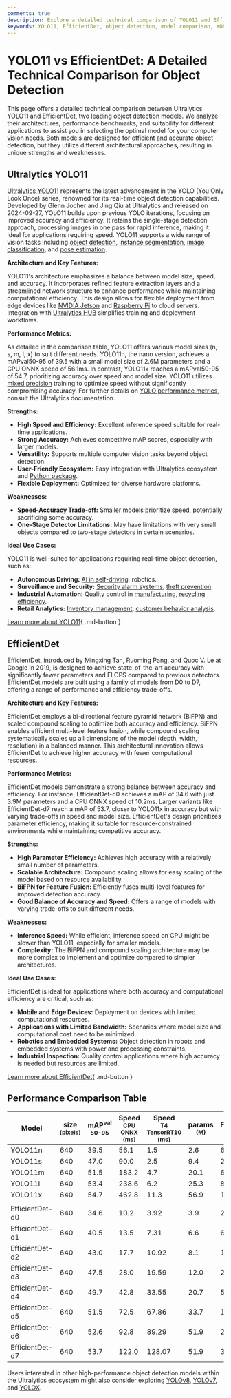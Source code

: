 ```yaml
---
comments: true
description: Explore a detailed technical comparison of YOLO11 and EfficientDet, including architecture, performance benchmarks, and ideal applications for object detection.
keywords: YOLO11, EfficientDet, object detection, model comparison, YOLO vs EfficientDet, computer vision, technical comparison, Ultralytics, performance benchmarks
---
```


# YOLO11 vs EfficientDet: A Detailed Technical Comparison for Object Detection

This page offers a detailed technical comparison between Ultralytics YOLO11 and EfficientDet, two leading object detection models. We analyze their architectures, performance benchmarks, and suitability for different applications to assist you in selecting the optimal model for your computer vision needs. Both models are designed for efficient and accurate object detection, but they utilize different architectural approaches, resulting in unique strengths and weaknesses.

<script async src="https://cdn.jsdelivr.net/npm/chart.js"></script>
<script defer src="../../javascript/benchmark.js"></script>

<canvas id="modelComparisonChart" width="1024" height="400" active-models='["YOLO11", "EfficientDet"]'></canvas>

## Ultralytics YOLO11

[Ultralytics YOLO11](https://docs.ultralytics.com/models/yolo11/) represents the latest advancement in the YOLO (You Only Look Once) series, renowned for its real-time object detection capabilities. Developed by Glenn Jocher and Jing Qiu at Ultralytics and released on 2024-09-27, YOLO11 builds upon previous YOLO iterations, focusing on improved accuracy and efficiency. It retains the single-stage detection approach, processing images in one pass for rapid inference, making it ideal for applications requiring speed. YOLO11 supports a wide range of vision tasks including [object detection](https://www.ultralytics.com/glossary/object-detection), [instance segmentation](https://www.ultralytics.com/glossary/instance-segmentation), [image classification](https://docs.ultralytics.com/tasks/classify/), and [pose estimation](https://docs.ultralytics.com/tasks/pose/).

**Architecture and Key Features:**

YOLO11's architecture emphasizes a balance between model size, speed, and accuracy. It incorporates refined feature extraction layers and a streamlined network structure to enhance performance while maintaining computational efficiency. This design allows for flexible deployment from edge devices like [NVIDIA Jetson](https://docs.ultralytics.com/guides/nvidia-jetson/) and [Raspberry Pi](https://docs.ultralytics.com/guides/raspberry-pi/) to cloud servers. Integration with [Ultralytics HUB](https://www.ultralytics.com/hub) simplifies training and deployment workflows.

**Performance Metrics:**

As detailed in the comparison table, YOLO11 offers various model sizes (n, s, m, l, x) to suit different needs. YOLO11n, the nano version, achieves a mAPval50-95 of 39.5 with a small model size of 2.6M parameters and a CPU ONNX speed of 56.1ms. In contrast, YOLO11x reaches a mAPval50-95 of 54.7, prioritizing accuracy over speed and model size. YOLO11 utilizes [mixed precision](https://www.ultralytics.com/glossary/mixed-precision) training to optimize speed without significantly compromising accuracy. For further details on [YOLO performance metrics](https://docs.ultralytics.com/guides/yolo-performance-metrics/), consult the Ultralytics documentation.

**Strengths:**

- **High Speed and Efficiency:** Excellent inference speed suitable for real-time applications.
- **Strong Accuracy:** Achieves competitive mAP scores, especially with larger models.
- **Versatility:** Supports multiple computer vision tasks beyond object detection.
- **User-Friendly Ecosystem:** Easy integration with Ultralytics ecosystem and [Python package](https://docs.ultralytics.com/usage/python/).
- **Flexible Deployment:** Optimized for diverse hardware platforms.

**Weaknesses:**

- **Speed-Accuracy Trade-off:** Smaller models prioritize speed, potentially sacrificing some accuracy.
- **One-Stage Detector Limitations:** May have limitations with very small objects compared to two-stage detectors in certain scenarios.

**Ideal Use Cases:**

YOLO11 is well-suited for applications requiring real-time object detection, such as:

- **Autonomous Driving:** [AI in self-driving](https://www.ultralytics.com/solutions/ai-in-self-driving), robotics.
- **Surveillance and Security:** [Security alarm systems](https://www.ultralytics.com/blog/security-alarm-system-projects-with-ultralytics-yolov8), [theft prevention](https://www.ultralytics.com/blog/computer-vision-for-theft-prevention-enhancing-security).
- **Industrial Automation:** Quality control in [manufacturing](https://www.ultralytics.com/solutions/ai-in-manufacturing), [recycling efficiency](https://www.ultralytics.com/blog/recycling-efficiency-the-power-of-vision-ai-in-automated-sorting).
- **Retail Analytics:** [Inventory management](https://www.ultralytics.com/blog/ai-for-smarter-retail-inventory-management), [customer behavior analysis](https://www.ultralytics.com/blog/achieving-retail-efficiency-with-ai).

[Learn more about YOLO11](https://docs.ultralytics.com/models/yolo11/){ .md-button }

## EfficientDet

EfficientDet, introduced by Mingxing Tan, Ruoming Pang, and Quoc V. Le at Google in 2019, is designed to achieve state-of-the-art accuracy with significantly fewer parameters and FLOPS compared to previous detectors. EfficientDet models are built using a family of models from D0 to D7, offering a range of performance and efficiency trade-offs.

**Architecture and Key Features:**

EfficientDet employs a bi-directional feature pyramid network (BiFPN) and scaled compound scaling to optimize both accuracy and efficiency. BiFPN enables efficient multi-level feature fusion, while compound scaling systematically scales up all dimensions of the model (depth, width, resolution) in a balanced manner. This architectural innovation allows EfficientDet to achieve higher accuracy with fewer computational resources.

**Performance Metrics:**

EfficientDet models demonstrate a strong balance between accuracy and efficiency. For instance, EfficientDet-d0 achieves a mAP of 34.6 with just 3.9M parameters and a CPU ONNX speed of 10.2ms. Larger variants like EfficientDet-d7 reach a mAP of 53.7, closer to YOLO11x in accuracy but with varying trade-offs in speed and model size. EfficientDet's design prioritizes parameter efficiency, making it suitable for resource-constrained environments while maintaining competitive accuracy.

**Strengths:**

- **High Parameter Efficiency:** Achieves high accuracy with a relatively small number of parameters.
- **Scalable Architecture:** Compound scaling allows for easy scaling of the model based on resource availability.
- **BiFPN for Feature Fusion:** Efficiently fuses multi-level features for improved detection accuracy.
- **Good Balance of Accuracy and Speed:** Offers a range of models with varying trade-offs to suit different needs.

**Weaknesses:**

- **Inference Speed:** While efficient, inference speed on CPU might be slower than YOLO11, especially for smaller models.
- **Complexity:** The BiFPN and compound scaling architecture may be more complex to implement and optimize compared to simpler architectures.

**Ideal Use Cases:**

EfficientDet is ideal for applications where both accuracy and computational efficiency are critical, such as:

- **Mobile and Edge Devices:** Deployment on devices with limited computational resources.
- **Applications with Limited Bandwidth:** Scenarios where model size and computational cost need to be minimized.
- **Robotics and Embedded Systems:** Object detection in robots and embedded systems with power and processing constraints.
- **Industrial Inspection:** Quality control applications where high accuracy is needed but resources are limited.

[Learn more about EfficientDet](https://github.com/google/automl/tree/master/efficientdet#readme){ .md-button }

## Performance Comparison Table

| Model           | size<br><sup>(pixels) | mAP<sup>val<br>50-95 | Speed<br><sup>CPU ONNX<br>(ms) | Speed<br><sup>T4 TensorRT10<br>(ms) | params<br><sup>(M) | FLOPs<br><sup>(B) |
| --------------- | --------------------- | -------------------- | ------------------------------ | ----------------------------------- | ------------------ | ----------------- |
| YOLO11n         | 640                   | 39.5                 | 56.1                           | 1.5                                 | 2.6                | 6.5               |
| YOLO11s         | 640                   | 47.0                 | 90.0                           | 2.5                                 | 9.4                | 21.5              |
| YOLO11m         | 640                   | 51.5                 | 183.2                          | 4.7                                 | 20.1               | 68.0              |
| YOLO11l         | 640                   | 53.4                 | 238.6                          | 6.2                                 | 25.3               | 86.9              |
| YOLO11x         | 640                   | 54.7                 | 462.8                          | 11.3                                | 56.9               | 194.9             |
|                 |                       |                      |                                |                                     |                    |                   |
| EfficientDet-d0 | 640                   | 34.6                 | 10.2                           | 3.92                                | 3.9                | 2.54              |
| EfficientDet-d1 | 640                   | 40.5                 | 13.5                           | 7.31                                | 6.6                | 6.1               |
| EfficientDet-d2 | 640                   | 43.0                 | 17.7                           | 10.92                               | 8.1                | 11.0              |
| EfficientDet-d3 | 640                   | 47.5                 | 28.0                           | 19.59                               | 12.0               | 24.9              |
| EfficientDet-d4 | 640                   | 49.7                 | 42.8                           | 33.55                               | 20.7               | 55.2              |
| EfficientDet-d5 | 640                   | 51.5                 | 72.5                           | 67.86                               | 33.7               | 130.0             |
| EfficientDet-d6 | 640                   | 52.6                 | 92.8                           | 89.29                               | 51.9               | 226.0             |
| EfficientDet-d7 | 640                   | 53.7                 | 122.0                          | 128.07                              | 51.9               | 325.0             |

Users interested in other high-performance object detection models within the Ultralytics ecosystem might also consider exploring [YOLOv8](https://docs.ultralytics.com/models/yolov8/), [YOLOv7](https://docs.ultralytics.com/models/yolov7/), and [YOLOX](https://docs.ultralytics.com/compare/yolox-vs-yolo11/).
